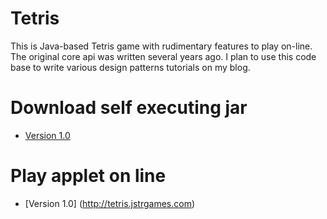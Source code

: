 Tetris
======

This is Java-based Tetris game with rudimentary features to play on-line. The original core api was written several years ago. I plan to use this code base to write various design patterns tutorials on my blog.

# Download self executing jar
* [Version 1.0](http://tetris.jstrgames.com/tetris-groovy-1.0.jar)

# Play applet on line
* [Version 1.0] (http://tetris.jstrgames.com)

